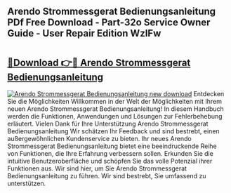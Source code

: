 ## Arendo Strommessgerat Bedienungsanleitung PDf Free Download - Part-32o Service Owner Guide - User Repair Edition WzIFw

# <h2><a href="http://df5h4lo.blite.top/?on=Arendo+Strommessgerat+Bedienungsanleitung">🔗Download 👉🔴 Arendo Strommessgerat Bedienungsanleitung</a></h2>

[![Arendo Strommessgerat Bedienungsanleitung new download](https://i.imgur.com/lujVjoI.png)](http://df5h4lo.blite.top/?on=Arendo+Strommessgerat+Bedienungsanleitung)
Entdecken Sie die Möglichkeiten Willkommen in der Welt der Möglichkeiten mit Ihrem neuen Arendo Strommessgerat Bedienungsanleitung! In diesem Handbuch werden die Funktionen, Anwendungen und Lösungen zur Fehlerbehebung erläutert. Vielen Dank für Ihre Unterstützung Arendo Strommessgerat Bedienungsanleitung Wir schätzen Ihr Feedback und sind bestrebt, einen außergewöhnlichen Kundenservice zu bieten. Ihr neues Arendo Strommessgerat Bedienungsanleitung bietet eine beeindruckende Reihe von Funktionen, die Ihre Erfahrung verbessern sollen. Erkunden Sie die intuitive Benutzeroberfläche und schöpfen Sie das volle Potenzial ihrer Funktionen aus. Wir sind hier, um Sie Arendo Strommessgerat Bedienungsanleitung zu führen. Wir sind bestrebt, Sie umfassend zu unterstützen.
